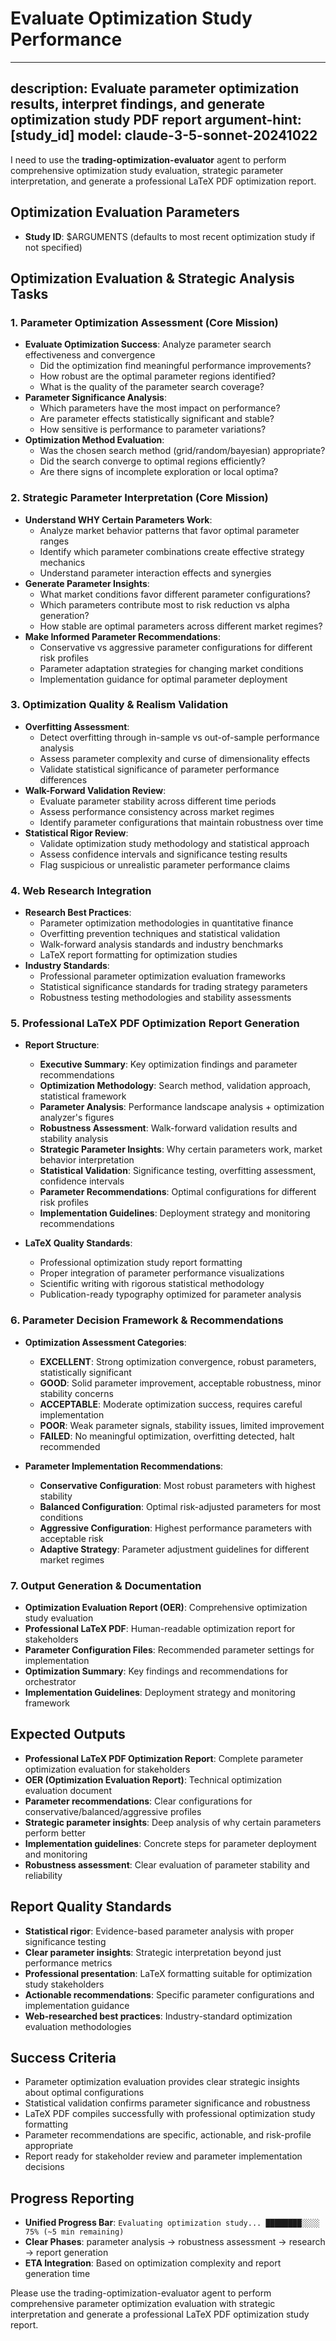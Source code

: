 # Evaluate Optimization Study Performance

---
description: Evaluate parameter optimization results, interpret findings, and generate optimization study PDF report
argument-hint: [study_id]
model: claude-3-5-sonnet-20241022
---

I need to use the **trading-optimization-evaluator** agent to perform comprehensive optimization study evaluation, strategic parameter interpretation, and generate a professional LaTeX PDF optimization report.

## Optimization Evaluation Parameters
- **Study ID**: $ARGUMENTS (defaults to most recent optimization study if not specified)

## Optimization Evaluation & Strategic Analysis Tasks

### 1. **Parameter Optimization Assessment (Core Mission)**
- **Evaluate Optimization Success**: Analyze parameter search effectiveness and convergence
  - Did the optimization find meaningful performance improvements?
  - How robust are the optimal parameter regions identified?
  - What is the quality of the parameter search coverage?
- **Parameter Significance Analysis**:
  - Which parameters have the most impact on performance?
  - Are parameter effects statistically significant and stable?
  - How sensitive is performance to parameter variations?
- **Optimization Method Evaluation**:
  - Was the chosen search method (grid/random/bayesian) appropriate?
  - Did the search converge to optimal regions efficiently?
  - Are there signs of incomplete exploration or local optima?

### 2. **Strategic Parameter Interpretation (Core Mission)**
- **Understand WHY Certain Parameters Work**:
  - Analyze market behavior patterns that favor optimal parameter ranges
  - Identify which parameter combinations create effective strategy mechanics
  - Understand parameter interaction effects and synergies
- **Generate Parameter Insights**:
  - What market conditions favor different parameter configurations?
  - Which parameters contribute most to risk reduction vs alpha generation?
  - How stable are optimal parameters across different market regimes?
- **Make Informed Parameter Recommendations**:
  - Conservative vs aggressive parameter configurations for different risk profiles
  - Parameter adaptation strategies for changing market conditions
  - Implementation guidance for optimal parameter deployment

### 3. **Optimization Quality & Realism Validation**
- **Overfitting Assessment**:
  - Detect overfitting through in-sample vs out-of-sample performance analysis
  - Assess parameter complexity and curse of dimensionality effects
  - Validate statistical significance of parameter performance differences
- **Walk-Forward Validation Review**:
  - Evaluate parameter stability across different time periods
  - Assess performance consistency across market regimes
  - Identify parameter configurations that maintain robustness over time
- **Statistical Rigor Review**:
  - Validate optimization study methodology and statistical approach
  - Assess confidence intervals and significance testing results
  - Flag suspicious or unrealistic parameter performance claims

### 4. **Web Research Integration**
- **Research Best Practices**:
  - Parameter optimization methodologies in quantitative finance
  - Overfitting prevention techniques and statistical validation
  - Walk-forward analysis standards and industry benchmarks
  - LaTeX report formatting for optimization studies
- **Industry Standards**:
  - Professional parameter optimization evaluation frameworks
  - Statistical significance standards for trading strategy parameters
  - Robustness testing methodologies and stability assessments

### 5. **Professional LaTeX PDF Optimization Report Generation**
- **Report Structure**:
  - **Executive Summary**: Key optimization findings and parameter recommendations
  - **Optimization Methodology**: Search method, validation approach, statistical framework
  - **Parameter Analysis**: Performance landscape analysis + optimization analyzer's figures
  - **Robustness Assessment**: Walk-forward validation results and stability analysis
  - **Strategic Parameter Insights**: Why certain parameters work, market behavior interpretation
  - **Statistical Validation**: Significance testing, overfitting assessment, confidence intervals
  - **Parameter Recommendations**: Optimal configurations for different risk profiles
  - **Implementation Guidelines**: Deployment strategy and monitoring recommendations

- **LaTeX Quality Standards**:
  - Professional optimization study report formatting
  - Proper integration of parameter performance visualizations
  - Scientific writing with rigorous statistical methodology
  - Publication-ready typography optimized for parameter analysis

### 6. **Parameter Decision Framework & Recommendations**
- **Optimization Assessment Categories**:
  - **EXCELLENT**: Strong optimization convergence, robust parameters, statistically significant
  - **GOOD**: Solid parameter improvement, acceptable robustness, minor stability concerns
  - **ACCEPTABLE**: Moderate optimization success, requires careful implementation
  - **POOR**: Weak parameter signals, stability issues, limited improvement
  - **FAILED**: No meaningful optimization, overfitting detected, halt recommended

- **Parameter Implementation Recommendations**:
  - **Conservative Configuration**: Most robust parameters with highest stability
  - **Balanced Configuration**: Optimal risk-adjusted parameters for most conditions
  - **Aggressive Configuration**: Highest performance parameters with acceptable risk
  - **Adaptive Strategy**: Parameter adjustment guidelines for different market regimes

### 7. **Output Generation & Documentation**
- **Optimization Evaluation Report (OER)**: Comprehensive optimization study evaluation
- **Professional LaTeX PDF**: Human-readable optimization report for stakeholders
- **Parameter Configuration Files**: Recommended parameter settings for implementation
- **Optimization Summary**: Key findings and recommendations for orchestrator
- **Implementation Guidelines**: Deployment strategy and monitoring framework

## Expected Outputs
- **Professional LaTeX PDF Optimization Report**: Complete parameter optimization evaluation for stakeholders
- **OER (Optimization Evaluation Report)**: Technical optimization evaluation document
- **Parameter recommendations**: Clear configurations for conservative/balanced/aggressive profiles
- **Strategic parameter insights**: Deep analysis of why certain parameters perform better
- **Implementation guidelines**: Concrete steps for parameter deployment and monitoring
- **Robustness assessment**: Clear evaluation of parameter stability and reliability

## Report Quality Standards
- **Statistical rigor**: Evidence-based parameter analysis with proper significance testing
- **Clear parameter insights**: Strategic interpretation beyond just performance metrics
- **Professional presentation**: LaTeX formatting suitable for optimization study stakeholders
- **Actionable recommendations**: Specific parameter configurations and implementation guidance
- **Web-researched best practices**: Industry-standard optimization evaluation methodologies

## Success Criteria
- Parameter optimization evaluation provides clear strategic insights about optimal configurations
- Statistical validation confirms parameter significance and robustness
- LaTeX PDF compiles successfully with professional optimization study formatting
- Parameter recommendations are specific, actionable, and risk-profile appropriate
- Report ready for stakeholder review and parameter implementation decisions

## Progress Reporting
- **Unified Progress Bar**: `Evaluating optimization study... ████████░░░░ 75% (~5 min remaining)`
- **Clear Phases**: parameter analysis → robustness assessment → research → report generation
- **ETA Integration**: Based on optimization complexity and report generation time

Please use the trading-optimization-evaluator agent to perform comprehensive parameter optimization evaluation with strategic interpretation and generate a professional LaTeX PDF optimization study report.